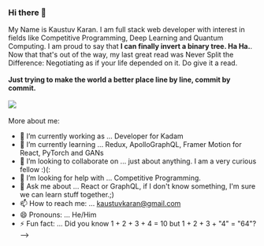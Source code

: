 ### Hi there 👋

My Name is Kaustuv Karan. I am full stack web developer with interest in fields like Competitive Programming, Deep Learning and Quantum Computing. I am proud to say that **I can finally invert a binary tree. Ha Ha.**. Now that that's out of the way, my last great read was Never Split the Difference: Negotiating as if your life depended on it. Do give it a read.<br></br> **Just trying to make the world a better place line by line, commit by commit.**
<br></br>
![](https://komarev.com/ghpvc/?username=kaustuvkaran01&style=flat-square&color=46f2b3&label=Visitor+Count)
<br></br>
More about me: 
- 🔭 I’m currently working as ... Developer for Kadam
- 🌱 I’m currently learning ... Redux, ApolloGraphQL, Framer Motion for React, PyTorch and GANs
- 👯 I’m looking to collaborate on ... just about anything. I am a very curious fellow :)(:
- 🤔 I’m looking for help with ... Competitive Programming.
- 💬 Ask me about ... React or GraphQL, if I don't know something, I'm sure we can learn stuff together.;)
- 📫 How to reach me: ... kaustuvkaran@gmail.com
- 😄 Pronouns: ... He/Him
- ⚡ Fun fact: ... Did you know 1 + 2 + 3 + 4 = 10 but 1 + 2 + 3 + "4" = "64"?
-->
